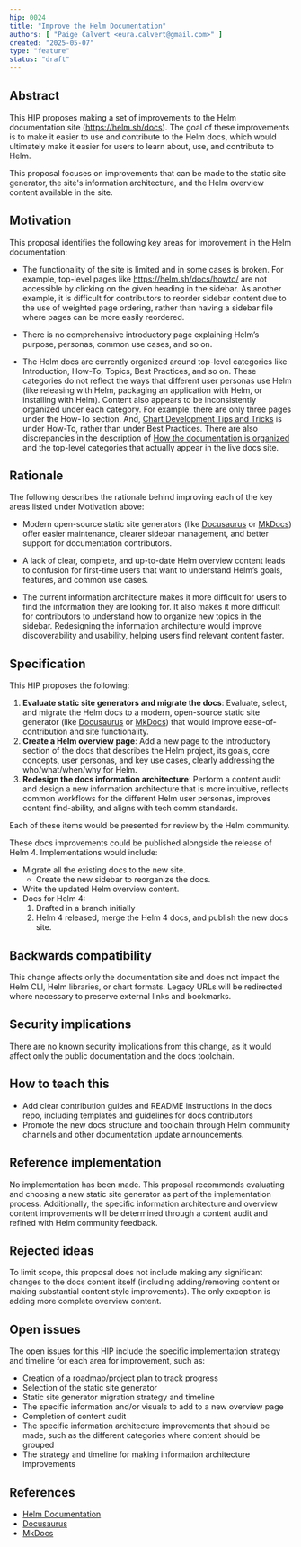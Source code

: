 ```yaml
---
hip: 0024
title: "Improve the Helm Documentation"  
authors: [ "Paige Calvert <eura.calvert@gmail.com>" ]  
created: "2025-05-07"  
type: "feature"  
status: "draft"  
---
```


## Abstract

This HIP proposes making a set of improvements to the Helm documentation site (https://helm.sh/docs). The goal of these improvements is to make it easier to use and contribute to the Helm docs, which would ultimately make it easier for users to learn about, use, and contribute to Helm.

This proposal focuses on improvements that can be made to the static site generator, the site's information architecture, and the Helm overview content available in the site.

## Motivation

This proposal identifies the following key areas for improvement in the Helm documentation:

- The functionality of the site is limited and in some cases is broken. For example, top-level pages like https://helm.sh/docs/howto/ are not accessible by clicking on the given heading in the sidebar. As another example, it is difficult for contributors to reorder sidebar content due to the use of weighted page ordering, rather than having a sidebar file where pages can be more easily reordered.

- There is no comprehensive introductory page explaining Helm’s purpose, personas, common use cases, and so on.

-  The Helm docs are currently organized around top-level categories like Introduction, How-To, Topics, Best Practices, and so on. These categories do not reflect the ways that different user personas use Helm (like releasing with Helm, packaging an application with Helm, or installing with Helm). Content also appears to be inconsistently organized under each category. For example, there are only three pages under the How-To section. And, [Chart Development Tips and Tricks](https://helm.sh/docs/howto/charts_tips_and_tricks/) is under How-To, rather than under Best Practices. There are also discrepancies in the description of [How the documentation is organized](https://helm.sh/docs/#how-the-documentation-is-organized) and the top-level categories that actually appear in the live docs site.

## Rationale

The following describes the rationale behind improving each of the key areas listed under Motivation above:

- Modern open-source static site generators (like [Docusaurus](https://docusaurus.io/) or [MkDocs](https://www.mkdocs.org/)) offer easier maintenance, clearer sidebar management, and better support for documentation contributors.

- A lack of clear, complete, and up-to-date Helm overview content leads to confusion for first-time users that want to understand Helm’s goals, features, and common use cases.

- The current information architecture makes it more difficult for users to find the information they are looking for. It also makes it more difficult for contributors to understand how to organize new topics in the sidebar. Redesigning the information architecture would improve discoverability and usability, helping users find relevant content faster.

## Specification

This HIP proposes the following:

1. **Evaluate static site generators and migrate the docs**: Evaluate, select, and migrate the Helm docs to a modern, open-source static site generator (like [Docusaurus](https://docusaurus.io/) or [MkDocs](https://www.mkdocs.org/)) that would improve ease-of-contribution and site functionality.
1. **Create a Helm overview page**: Add a new page to the introductory section of the docs that describes the Helm project, its goals, core concepts, user personas, and key use cases, clearly addressing the who/what/when/why for Helm.
1. **Redesign the docs information architecture**: Perform a content audit and design a new information architecture that is more intuitive, reflects common workflows for the different Helm user personas, improves content find-ability, and aligns with tech comm standards.

Each of these items would be presented for review by the Helm community.

These docs improvements could be published alongside the release of Helm 4. Implementations would include:
- Migrate all the existing docs to the new site.
   - Create the new sidebar to reorganize the docs.
- Write the updated Helm overview content.
- Docs for Helm 4:
  1. Drafted in a branch initially
  2. Helm 4 released, merge the Helm 4 docs, and publish the new docs site.

## Backwards compatibility

This change affects only the documentation site and does not impact the Helm CLI, Helm libraries, or chart formats. Legacy URLs will be redirected where necessary to preserve external links and bookmarks.

## Security implications

There are no known security implications from this change, as it would affect only the public documentation and the docs toolchain.

## How to teach this

- Add clear contribution guides and README instructions in the docs repo, including templates and guidelines for docs contributors
- Promote the new docs structure and toolchain through Helm community channels and other documentation update announcements.

## Reference implementation

No implementation has been made. This proposal recommends evaluating and choosing a new static site generator as part of the implementation process. Additionally, the specific information architecture and overview content improvements will be determined through a content audit and refined with Helm community feedback.

## Rejected ideas

To limit scope, this proposal does not include making any significant changes to the docs content itself (including adding/removing content or making substantial content style improvements). The only exception is adding more complete overview content.

## Open issues

The open issues for this HIP include the specific implementation strategy and timeline for each area for improvement, such as:

- Creation of a roadmap/project plan to track progress  
- Selection of the static site generator
- Static site generator migration strategy and timeline
- The specific information and/or visuals to add to a new overview page
- Completion of content audit
- The specific information architecture improvements that should be made, such as the different categories where content should be grouped
- The strategy and timeline for making information architecture improvements

## References

- [Helm Documentation](https://helm.sh/docs)
- [Docusaurus](https://docusaurus.io/)
- [MkDocs](https://www.mkdocs.org/)
